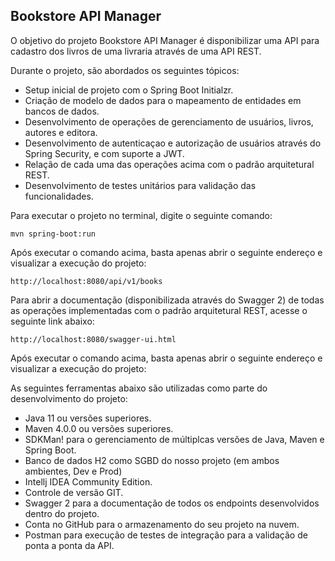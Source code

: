 <h2>Bookstore API Manager</h2>

O objetivo do projeto Bookstore API Manager é disponibilizar uma API para cadastro dos livros de uma livraria através 
de uma API REST.

Durante o projeto, são abordados os seguintes tópicos:

* Setup inicial de projeto com o Spring Boot Initialzr.
* Criação de modelo de dados para o mapeamento de entidades em bancos de dados.
* Desenvolvimento de operações de gerenciamento de usuários, livros, autores e editora.
* Desenvolvimento de autenticaçao e autorização de usuários através do Spring Security, e com suporte a JWT.
* Relação de cada uma das operações acima com o padrão arquitetural REST.
* Desenvolvimento de testes unitários para validação das funcionalidades.

Para executar o projeto no terminal, digite o seguinte comando:

```shell script
mvn spring-boot:run 
```

Após executar o comando acima, basta apenas abrir o seguinte endereço e visualizar a execução do projeto:

```
http://localhost:8080/api/v1/books
```

Para abrir a documentação (disponibilizada através do Swagger 2) de todas as operações implementadas com o padrão arquitetural REST, acesse o seguinte link abaixo:

```
http://localhost:8080/swagger-ui.html
```

Após executar o comando acima, basta apenas abrir o seguinte endereço e visualizar a execução do projeto:

As seguintes ferramentas abaixo são utilizadas como parte do desenvolvimento do projeto:

* Java 11 ou versões superiores.
* Maven 4.0.0 ou versões superiores.
* SDKMan! para o gerenciamento de múltiplcas versões de Java, Maven e Spring Boot.
* Banco de dados H2 como SGBD do nosso projeto (em ambos ambientes, Dev e Prod)
* Intellj IDEA Community Edition.
* Controle de versão GIT.
* Swagger 2 para a documentação de todos os endpoints desenvolvidos dentro do projeto.
* Conta no GitHub para o armazenamento do seu projeto na nuvem.
* Postman para execução de testes de integração para a validação de ponta a ponta da API.
